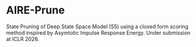 # AIRE-Prune
State Pruning of Deep State Space Model (S5) using a closed form scoring method inspired by Asymtotic Impulse Response Energy. Under submission at ICLR 2026.
